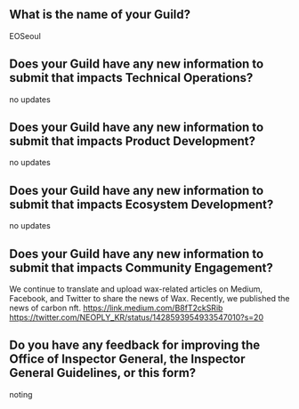 ## What is the name of your Guild?

EOSeoul

## Does your Guild have any new information to submit that impacts Technical Operations?

no updates

## Does your Guild have any new information to submit that impacts Product Development?

no updates

## Does your Guild have any new information to submit that impacts Ecosystem Development?

no updates

## Does your Guild have any new information to submit that impacts Community Engagement?

We continue to translate and upload wax-related articles on Medium, Facebook, and Twitter to share the news of Wax.
Recently, we published the news of carbon nft.
https://link.medium.com/B8fT2ckSRib
https://twitter.com/NEOPLY_KR/status/1428593954933547010?s=20

## Do you have any feedback for improving the Office of Inspector General, the Inspector General Guidelines, or this form?

noting
